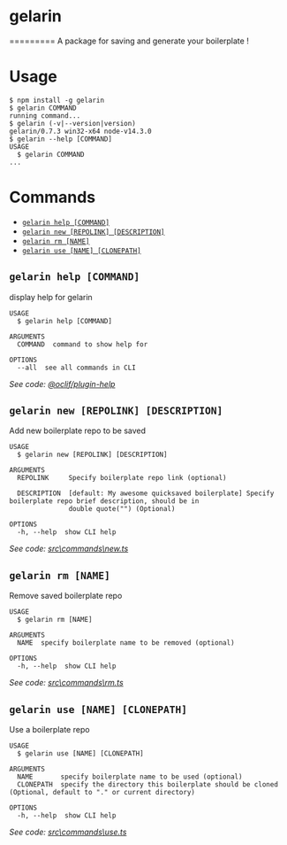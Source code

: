# gelarin

=========
A package for saving and generate your boilerplate !

# Usage

<!-- usage -->
```sh-session
$ npm install -g gelarin
$ gelarin COMMAND
running command...
$ gelarin (-v|--version|version)
gelarin/0.7.3 win32-x64 node-v14.3.0
$ gelarin --help [COMMAND]
USAGE
  $ gelarin COMMAND
...
```
<!-- usagestop -->

# Commands

<!-- commands -->
* [`gelarin help [COMMAND]`](#gelarin-help-command)
* [`gelarin new [REPOLINK] [DESCRIPTION]`](#gelarin-new-repolink-description)
* [`gelarin rm [NAME]`](#gelarin-rm-name)
* [`gelarin use [NAME] [CLONEPATH]`](#gelarin-use-name-clonepath)

## `gelarin help [COMMAND]`

display help for gelarin

```
USAGE
  $ gelarin help [COMMAND]

ARGUMENTS
  COMMAND  command to show help for

OPTIONS
  --all  see all commands in CLI
```

_See code: [@oclif/plugin-help](https://github.com/oclif/plugin-help/blob/v3.1.0/src\commands\help.ts)_

## `gelarin new [REPOLINK] [DESCRIPTION]`

Add new boilerplate repo to be saved

```
USAGE
  $ gelarin new [REPOLINK] [DESCRIPTION]

ARGUMENTS
  REPOLINK     Specify boilerplate repo link (optional)

  DESCRIPTION  [default: My awesome quicksaved boilerplate] Specify boilerplate repo brief description, should be in
               double quote("") (Optional)

OPTIONS
  -h, --help  show CLI help
```

_See code: [src\commands\new.ts](https://github.com/RayhanHamada/gelarin/blob/v0.7.3/src\commands\new.ts)_

## `gelarin rm [NAME]`

Remove saved boilerplate repo

```
USAGE
  $ gelarin rm [NAME]

ARGUMENTS
  NAME  specify boilerplate name to be removed (optional)

OPTIONS
  -h, --help  show CLI help
```

_See code: [src\commands\rm.ts](https://github.com/RayhanHamada/gelarin/blob/v0.7.3/src\commands\rm.ts)_

## `gelarin use [NAME] [CLONEPATH]`

Use a boilerplate repo

```
USAGE
  $ gelarin use [NAME] [CLONEPATH]

ARGUMENTS
  NAME       specify boilerplate name to be used (optional)
  CLONEPATH  specify the directory this boilerplate should be cloned (Optional, default to "." or current directory)

OPTIONS
  -h, --help  show CLI help
```

_See code: [src\commands\use.ts](https://github.com/RayhanHamada/gelarin/blob/v0.7.3/src\commands\use.ts)_
<!-- commandsstop -->
